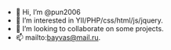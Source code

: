- 👋 Hi, I’m @pun2006
- 👀 I’m interested in YII/PHP/css/html/js/jquery.
- 💞️ I’m looking to collaborate on some projects.
- 📫 mailto:bayvas@mail.ru.

<!---
pun2006/pun2006 is a ✨ special ✨ repository because its `README.md` (this file) appears on your GitHub profile.
You can click the Preview link to take a look at your changes.
--->
